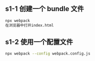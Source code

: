 ## s1-1 创建一个 bundle 文件

```bash
npx webpack
在浏览器中打开index.html
```

## s1-2 使用一个配置文件

```bash
npx webpack --config webpack.config.js
```

